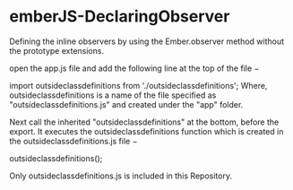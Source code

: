 # emberJS-DeclaringObserver
Defining the inline observers by using the Ember.observer method without the prototype extensions.

open the app.js file and add the following line at the top of the file −

import outsideclassdefinitions from './outsideclassdefinitions';
Where, outsideclassdefinitions is a name of the file specified as "outsideclassdefinitions.js" and created under the "app" folder.

Next call the inherited "outsideclassdefinitions" at the bottom, before the export. It executes the outsideclassdefinitions function 
which is created in the outsideclassdefinitions.js file −

outsideclassdefinitions();

Only outsideclassdefinitions.js is included in this Repository.
